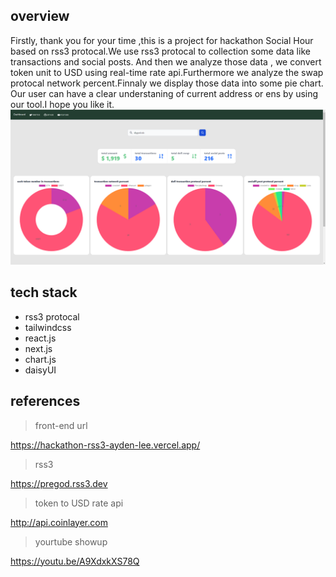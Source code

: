 ## overview

Firstly, thank you for your time ,this is a project for hackathon Social Hour based on rss3 protocal.We use rss3 protocal to collection some data like transactions and social posts.
And then we analyze those data , we convert token unit to USD using real-time rate api.Furthermore we analyze the swap protocal network percent.Finnaly we display those data into some pie chart.
Our user can have a clear understaning of current address or ens by using our tool.I hope you like it.
![alt ""](/public/rss3.png)

## tech stack

- rss3 protocal
- tailwindcss
- react.js
- next.js
- chart.js
- daisyUI

## references

> front-end url

<https://hackathon-rss3-ayden-lee.vercel.app/>

> rss3

<https://pregod.rss3.dev>

> token to USD rate api

<http://api.coinlayer.com>

> yourtube showup

<https://youtu.be/A9XdxkXS78Q>
